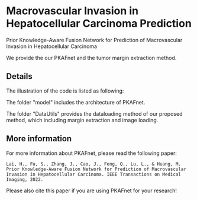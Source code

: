 # Macrovascular Invasion in Hepatocellular Carcinoma Prediction
Prior Knowledge-Aware Fusion Network for Prediction of Macrovascular Invasion in Hepatocellular Carcinoma

We provide the our PKAFnet and the tumor margin extraction method. 

## Details
The illustration of the code is listed as following:

The folder "model" includes the architecture of PKAFnet.

The folder "DataUtils" provides the dataloading method of our proposed method, which including margin extraction and image loading.

## More information
For more information about PKAFnet, please read the following paper:

    Lai, H., Fu, S., Zhang, J., Cao, J., Feng, Q., Lu, L., & Huang, M. Prior Knowledge-Aware Fusion Network for Prediction of Macrovascular Invasion in Hepatocellular Carcinoma. IEEE Transactions on Medical Imaging, 2022.
      
Please also cite this paper if you are using PKAFnet for your research!

